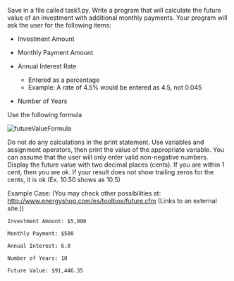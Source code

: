 Save in a file called task1.py. Write a program that will calculate the future value of an investment with additional monthly payments. Your program will ask the user for the following items:

* Investment Amount

* Monthly Payment Amount

* Annual Interest Rate

    * Entered as a percentage
    * Example: A rate of 4.5% would be entered as 4.5, not 0.045

* Number of Years


Use the following formula

![futureValueFormula](https://pi998nv7pc.execute-api.us-east-1.amazonaws.com/production/svg?tex=futureValue%5C%3A%3D%5C%3AinvestmentAmount%5C%3A%5Ctimes%5Cleft(1%2BmonthlyInterestRate%5Cright)%5E%7BnumberOfMonths%7D%2BpaymentAmount%5Cfrac%7B%5Cleft(1%2BmonthlyInterestRate%5Cright)%5E%7BnumberOfMonths%7D-1%7D%7BmonthlyInterestRate%7D%5Cleft(1%2BmonthlyInterestRate%5Cright))

Do not do any calculations in the print statement. Use variables and assignment operators, then print the value of the appropriate variable. You can assume that the user will only enter valid non-negative numbers. Display the future value with two decimal places (cents). If you are within 1 cent, then you are ok.  If your result does not show trailing zeros for the cents, it is ok (Ex. 10.50 shows as 10.5)

Example Case: (You may check other possibilities at: http://www.energyshop.com/es/toolbox/future.cfm (Links to an external site.))

    Investment Amount: $5,000

    Monthly Payment: $500

    Annual Interest: 6.0

    Number of Years: 10

    Future Value: $91,446.35
